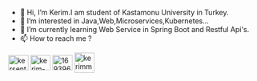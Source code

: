 - 👋 Hi, I’m Kerim.I am student of Kastamonu University in Turkey.
- 👀 I’m interested in Java,Web,Microservices,Kubernetes...
- 🌱 I’m currently learning Web Service in Spring Boot and Restful Api's.
- 📫 How to reach me ? 
<p align="left">
<a href="https://twitter.com/kersenturk57" target="blank"><img align="center" src="https://raw.githubusercontent.com/rahuldkjain/github-profile-readme-generator/master/src/images/icons/Social/twitter.svg" alt="kersenturk57" height="30" width="40" /></a>
<a href="https://www.linkedin.com/in/kerim-%c5%9fent%c3%bcrk-784a3220a/" target="blank"><img align="center" src="https://raw.githubusercontent.com/rahuldkjain/github-profile-readme-generator/master/src/images/icons/Social/linked-in-alt.svg" alt="kerim-%c5%9fent%c3%bcrk-784a3220a" height="30" width="40" /></a>
<a href="https://stackoverflow.com/users/16939669" target="blank"><img align="center" src="https://raw.githubusercontent.com/rahuldkjain/github-profile-readme-generator/master/src/images/icons/Social/stack-overflow.svg" alt="16939669" height="30" width="40" /></a>
<a href="https://www.instagram.com/s1r_ker1m/" target="blank"><img align="center" src="https://raw.githubusercontent.com/rahuldkjain/github-profile-readme-generator/master/src/images/icons/Social/instagram.svg" alt="kerimm_sntrk" height="40" width="40" /></a>
</p>

<!---
kerimsenturk5734/kerimsenturk5734 is a ✨ special ✨ repository because its `README.md` (this file) appears on your GitHub profile.
You can click the Preview link to take a look at your changes.
--->
